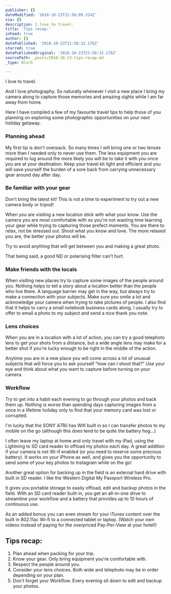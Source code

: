 ```yaml
---
publisher: {}
dateModified: '2018-10-23T21:58:09.314Z'
via: {}
description: I love to travel.
title: 'Tips recap:'
inFeed: true
author: []
datePublished: '2018-10-23T21:58:32.176Z'
starred: true
datePublishedOriginal: '2018-10-23T21:58:32.176Z'
sourcePath: _posts/2018-10-23-tips-recap.md
_type: Blurb

---
```

I love to travel.

And I love photography. So naturally whenever I visit a new place I bring my camera along to capture those memories and amazing sights while I am far away from home.

Here I have compiled a few of my favourite travel tips to help those of you planning on exploring some photographic opportunities on your next holiday getaway.

### **Planning ahead**

My first tip is don't overpack. So many times I will bring one or two lenses more than I needed only to never use them. The less equipment you are required to lug around the more likely you will be to take it with you once you are at your destination. Keep your travel kit light and efficient and you will save yourself the burden of a sore back from carrying unnecessary gear around day after day.

### **Be familiar with your gear**

Don't bring the latest kit! This is not a time to experiment to try out a new camera body or tripod!

When you are visiting a new location stick with what your know. Use the camera you are most comfortable with so you're not wasting time learning your gear while trying to capturing those prefect moments. You are there to relax, not be stressed out. Shoot what you know and love. The more relaxed you are, the better your photos will be.

Try to avoid anything that will get between you and making a great photo.

That being said, a good ND or polarising filter can't hurt.

### **Make friends with the locals**

When visiting new places try to capture some images of the people around you. Nothing helps to tell a story about a location better than the people who live there. A language barrier may get in the way, but always try to make a connection with your subjects. Make sure you smile a lot and acknowledge your camera when trying to take pictures of people. I also find that it helps to carry a small notebook business cards along. I usually try to offer to email a photo to my subject and send a nice thank you note.

### **Lens choices**

When you are in a location with a lot of action, you can try a good telephoto lens to get your shots from a distance, but a wide angle lens may make for a better shot if you're lucky enough to be right in the middle of the action.

Anytime you are in a new place you will come across a lot of unusual subjects that will force you to ask yourself "how can I shoot that?" Use your eye and think about what you want to capture before turning on your camera.

### **Workflow**

Try to get into a habit each evening to go through your photos and back them up. Nothing is worse than spending days capturing images from a once in a lifetime holiday only to find that your memory card was lost or corrupted.

I'm lucky that the SONY A7Rii has Wifi built in so I can transfer photos to my mobile on the go (although this does tend to be quite the battery hog...)

I often leave my laptop at home and only travel with my iPad, using the Lightning to SD card reader to offload my photos each day. A great addition if your camera is not Wi-if enabled (or you need to reserve some precious battery). It works on your iPhone as well, and gives you the opportunity to send some of your key photos to Instagram while on the go!

Another great option for backing up in the field is an external hard drive with built in SD reader. I like the Western Digital My Passport Wireless Pro.

It gives you portable storage to easily offload, edit and backup photos in the field. With an SD card reader built-in, you get an all-in-one drive to streamline your workflow and a battery that provides up to 10 hours of continuous use.

As an added bonus you can even stream for your iTunes content over the built in 802.11ac Wi-fi to a connected tablet or laptop. (Watch your own videos instead of paying for the overpriced Pay-Per-View at your hotel!)

## **Tips recap:**

1. Plan ahead when packing for your trip.
2. Know your gear. Only bring equipment you're comfortable with.
3. Respect the people around you.
4. Consider your lens choices. Both wide and telephoto may be in order depending on your plan.
5. Don't forget your Workflow. Every evening sit down to edit and backup your photos.